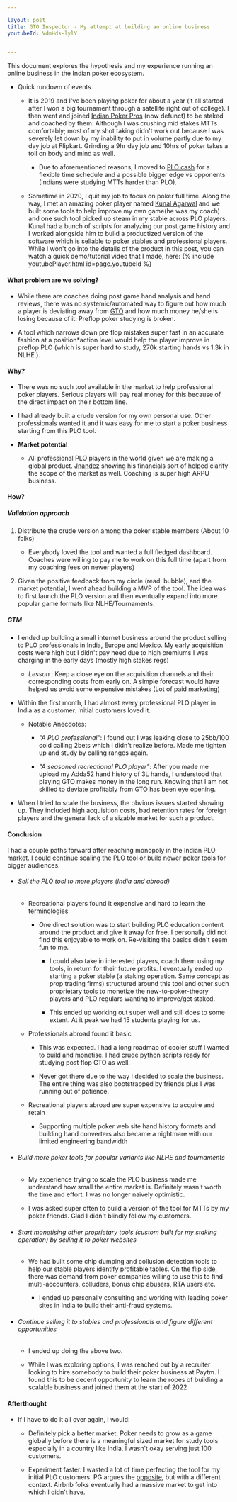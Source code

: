```yaml
---

layout: post
title: GTO Inspector - My attempt at building an online business
youtubeId: VdmHds-lylY


---
```


This document explores the hypothesis and my experience running an online business in the Indian poker ecosystem. 

- Quick rundown of events

    - It is 2019 and I've been playing poker for about a year (it all started after I won a big tournament through a satellite right out of college). I then went and joined [Indian Poker Pros](https://www.indianpokerpros.com/) (now defunct) to be staked and coached by them. Although I was crushing mid stakes MTTs comfortably; most of my shot taking didn't work out because I was severely let down by my inability to put in volume partly due to my day job at Flipkart. Grinding a 9hr day job and 10hrs of poker takes a toll on body and mind as well. 

        - Due to aforementioned reasons, I moved to [PLO cash](https://www.pokernews.com/strategy/plo-poker-beginner-guide-pot-limit-omaha-23724.htm) for a flexible time schedule and a possible bigger edge vs opponents (Indians were studying MTTs harder than PLO).


    - Sometime in 2020, I quit my job to focus on poker full time. Along the way, I met an amazing poker player named [Kunal Agarwal](https://in.linkedin.com/in/kunal-agarwal-7b6a76162) and we built some tools to help improve my own game(he was my coach) and one such tool picked up steam in my stable across PLO players. Kunal had a bunch of scripts for analyzing our post game history and I worked alongside him to build a productized version of the software which is sellable to poker stables and professional players. While I won't go into the details of the product in this post, you can watch a quick demo/tutorial video that I made, here: {% include youtubePlayer.html id=page.youtubeId %}


#### What problem are we solving? 

- While there are coaches doing post game hand analysis and hand reviews, there was no systemic/automated way to figure out how much a player is deviating away from [GTO](https://upswingpoker.com/glossary/gto/) and how much money he/she is losing because of it. Preflop poker studying is broken. 

- A tool which narrows down pre flop mistakes super fast in an accurate fashion at a position*action level would help the player improve in preflop PLO (which is super hard to study, 270k starting hands vs 1.3k in NLHE ). 

#### Why?

- There was no such tool available in the market to help professional poker players. Serious players will pay real money for this because of the direct impact on their bottom line. 

- I had already built a crude version for my own personal use. Other professionals wanted it and it was easy for me to start a poker business starting from this PLO tool.  

- **Market potential**

    - All professional PLO players in the world given we are making a global product. [Jnandez](https://plomastermind.com/) showing his financials sort of helped clarify the scope of the market as well. Coaching is super high ARPU business. 
<!-- - This was the biggest mistake was made (in hindsight). The idea was to launch the PLO tool first and then build a poker learning universe around it. I underestimat -->


#### How? 

##### Validation approach

1. Distribute the crude version among the poker stable members (About 10 folks)

    - Everybody loved the tool and wanted a full fledged dashboard. Coaches were willing to pay me to work on this full time (apart from my coaching fees on newer players)

2. Given the positive feedback from my circle (read: bubble), and the market potential, I went ahead building a MVP of the tool. The idea was to first launch the PLO version and then eventually expand into more popular game formats like NLHE/Tournaments. 

##### GTM

- I ended up building a small internet business around the product selling to PLO professionals in India, Europe and Mexico. My early acquisition costs were high but I didn't pay heed due to high premiums I was charging in the early days (mostly high stakes regs)

    - *Lesson* : Keep a close eye on the acquisition channels and their corresponding costs from early on. A simple forecast would have helped us avoid some expensive mistakes (Lot of paid marketing)

- Within the first month, I had almost every professional PLO player in India as a customer. Initial customers loved it. 

    - Notable Anecdotes:
        - *"A  PLO professional"*: I found out I was leaking close to 25bb/100 cold calling 2bets which I didn't realize before. Made me tighten up and study by calling ranges again. 

        - *"A seasoned recreational PLO player"*: After you made me upload my Adda52 hand history of 3L hands, I understood that playing GTO makes money in the long run. Knowing that I am not skilled to deviate profitably from GTO has been eye opening. 

- When I tried to scale the business, the obvious issues started showing up. They included high acquisition costs, bad retention rates for foreign players and the general lack of a sizable market for such a product. 

#### Conclusion

I had a couple paths forward after reaching monopoly in the Indian PLO market. I could continue scaling the PLO tool or build newer poker tools for bigger audiences. 

- ###### Sell the PLO tool to more players (India and abroad)

    -  Recreational players found it expensive and hard to learn the terminologies

        - One direct solution was to start building PLO education content around the product and give it away for free. I personally did not find this enjoyable to work on. Re-visiting the basics didn't seem fun to me.

            - I could also take in interested players, coach them using my tools, in return for their future profits. I eventually ended up starting a poker stable (a staking operation. Same concept as prop trading firms) structured around this tool and other such proprietary tools to monetize the new-to-poker-theory players and PLO regulars wanting to improve/get staked. 

            - This ended up working out super well and still does to some extent. At it peak we had 15 students playing for us. 

    -  Professionals abroad found it basic

        - This was expected. I had a long roadmap of cooler stuff I wanted to build and monetise. I had crude python scripts ready for studying post flop GTO as well. 

        - Never got there due to the way I decided to scale the business.  The entire thing was also bootstrapped by friends plus I was running out of patience.

    - Recreational players abroad are super expensive to acquire and retain

        - Supporting multiple poker web site hand history formats and building hand converters also became a nightmare with our limited engineering bandwidth



- ###### Build more poker tools for popular variants like NLHE and tournaments

    - My experience trying to scale the PLO business made me understand how small the entire market is. Definitely wasn't worth the time and effort. I was no longer naively optimistic.

    - I was asked super often to build a version of the tool for MTTs by my poker friends. Glad I didn't blindly follow my customers.   

- ###### Start monetising other proprietary tools (custom built for my staking operation) by selling it to poker websites

    - We had built some chip dumping and collusion detection tools to help our stable players identify profitable tables. On the flip side, there was demand from poker companies willing to use this to find multi-accounters, colluders, bonus chip abusers, RTA users etc. 

        - I ended up personally consulting and working with leading poker sites in India to build their anti-fraud systems.

- ###### Continue selling it to stables and professionals and figure different opportunities

    - I ended up doing the above two.

    - While I was exploring options, I was reached out by a recruiter looking to hire somebody to build their poker business at Paytm. I found this to be decent opportunity to learn the ropes of building a scalable business and joined them at the start of 2022

    
    
#### Afterthought

- If I have to do it all over again, I would:

    - Definitely pick a better market. Poker needs to grow as a game globally before there is a meaningful sized market for study tools especially in a country like India. I wasn't okay serving just 100 customers. 

    - Experiment faster. I wasted a lot of time perfecting the tool for my initial PLO customers.  PG argues the [opposite](http://paulgraham.com/ds.html), but with a different context. Airbnb folks eventually had a massive market to get into which I didn't have.
   
